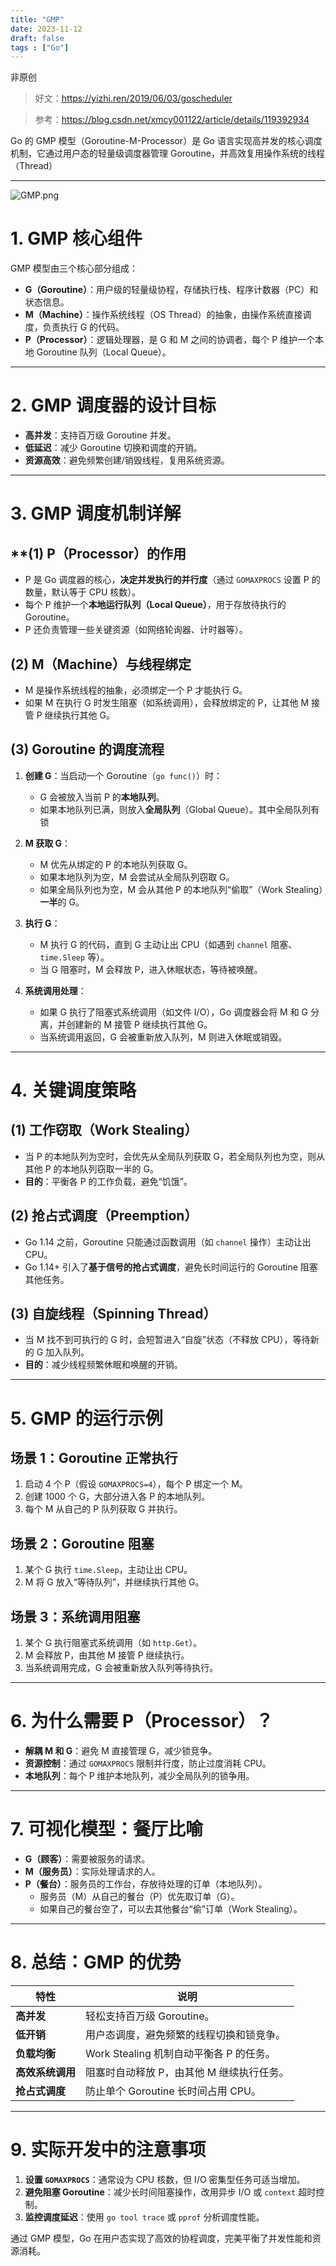 ```yaml
---
title: "GMP"
date: 2023-11-12
draft: false
tags : ["Go"]
---
```


非原创

> 好文：https://yizhi.ren/2019/06/03/goscheduler

> 参考：https://blog.csdn.net/xmcy001122/article/details/119392934

Go 的 GMP 模型（Goroutine-M-Processor）是 Go 语言实现高并发的核心调度机制，它通过用户态的轻量级调度器管理 Goroutine，并高效复用操作系统的线程（Thread）

---

![GMP.png](https://blog.mineor.xyz/images/go/gmp.png)
# **1. GMP 核心组件**

GMP 模型由三个核心部分组成：

- **G（Goroutine）**：用户级的轻量级协程，存储执行栈、程序计数器（PC）和状态信息。
- **M（Machine）**：操作系统线程（OS Thread）的抽象，由操作系统直接调度，负责执行 G 的代码。
- **P（Processor）**：逻辑处理器，是 G 和 M 之间的协调者，每个 P 维护一个本地 Goroutine 队列（Local Queue）。

---

# **2. GMP 调度器的设计目标**

- **高并发**：支持百万级 Goroutine 并发。
- **低延迟**：减少 Goroutine 切换和调度的开销。
- **资源高效**：避免频繁创建/销毁线程，复用系统资源。

---

# **3. GMP 调度机制详解**

## **(1) **P（Processor）的作用**

- P 是 Go 调度器的核心，**决定并发执行的并行度**（通过 `GOMAXPROCS` 设置 P 的数量，默认等于 CPU 核数）。
- 每个 P 维护一个**本地运行队列（Local Queue）**，用于存放待执行的 Goroutine。
- P 还负责管理一些关键资源（如网络轮询器、计时器等）。

## **(2) M（Machine）与线程绑定**

- M 是操作系统线程的抽象，必须绑定一个 P 才能执行 G。
- 如果 M 在执行 G 时发生阻塞（如系统调用），会释放绑定的 P，让其他 M 接管 P 继续执行其他 G。

## **(3) Goroutine 的调度流程**

1. **创建 G**：当启动一个 Goroutine（`go func()`）时：
   - G 会被放入当前 P 的**本地队列**。
   - 如果本地队列已满，则放入**全局队列**（Global Queue）。其中全局队列有锁

2. **M 获取 G**：
   - M 优先从绑定的 P 的本地队列获取 G。
   - 如果本地队列为空，M 会尝试从全局队列窃取 G。
   - 如果全局队列也为空，M 会从其他 P 的本地队列“偷取”（Work Stealing）**一半**的 G。

3. **执行 G**：
   - M 执行 G 的代码，直到 G 主动让出 CPU（如遇到 `channel` 阻塞、`time.Sleep` 等）。
   - 当 G 阻塞时，M 会释放 P，进入休眠状态，等待被唤醒。

4. **系统调用处理**：
   - 如果 G 执行了阻塞式系统调用（如文件 I/O），Go 调度器会将 M 和 G 分离，并创建新的 M 接管 P 继续执行其他 G。
   - 当系统调用返回，G 会被重新放入队列，M 则进入休眠或销毁。

---

# **4. 关键调度策略**

## **(1) 工作窃取（Work Stealing）**
- 当 P 的本地队列为空时，会优先从全局队列获取 G，若全局队列也为空，则从其他 P 的本地队列窃取一半的 G。
- **目的**：平衡各 P 的工作负载，避免“饥饿”。

## **(2) 抢占式调度（Preemption）**
- Go 1.14 之前，Goroutine 只能通过函数调用（如 `channel` 操作）主动让出 CPU。
- Go 1.14+ 引入了**基于信号的抢占式调度**，避免长时间运行的 Goroutine 阻塞其他任务。

## **(3) 自旋线程（Spinning Thread）**
- 当 M 找不到可执行的 G 时，会短暂进入“自旋”状态（不释放 CPU），等待新的 G 加入队列。
- **目的**：减少线程频繁休眠和唤醒的开销。

---

# **5. GMP 的运行示例**

## **场景 1：Goroutine 正常执行**
1. 启动 4 个 P（假设 `GOMAXPROCS=4`），每个 P 绑定一个 M。
2. 创建 1000 个 G，大部分进入各 P 的本地队列。
3. 每个 M 从自己的 P 队列获取 G 并执行。

## **场景 2：Goroutine 阻塞**
1. 某个 G 执行 `time.Sleep`，主动让出 CPU。
2. M 将 G 放入“等待队列”，并继续执行其他 G。

## **场景 3：系统调用阻塞**
1. 某个 G 执行阻塞式系统调用（如 `http.Get`）。
2. M 会释放 P，由其他 M 接管 P 继续执行。
3. 当系统调用完成，G 会被重新放入队列等待执行。

---

# **6. 为什么需要 P（Processor）？**
- **解耦 M 和 G**：避免 M 直接管理 G，减少锁竞争。
- **资源控制**：通过 `GOMAXPROCS` 限制并行度，防止过度消耗 CPU。
- **本地队列**：每个 P 维护本地队列，减少全局队列的锁争用。

---

# **7. 可视化模型：餐厅比喻**
- **G（顾客）**：需要被服务的请求。
- **M（服务员）**：实际处理请求的人。
- **P（餐台）**：服务员的工作台，存放待处理的订单（本地队列）。
  - 服务员（M）从自己的餐台（P）优先取订单（G）。
  - 如果自己的餐台空了，可以去其他餐台“偷”订单（Work Stealing）。

---

# **8. 总结：GMP 的优势**
| **特性**            | **说明**                                                                 |
|---------------------|-------------------------------------------------------------------------|
| **高并发**          | 轻松支持百万级 Goroutine。                                               |
| **低开销**          | 用户态调度，避免频繁的线程切换和锁竞争。                                  |
| **负载均衡**        | Work Stealing 机制自动平衡各 P 的任务。                                   |
| **高效系统调用**    | 阻塞时自动释放 P，由其他 M 继续执行任务。                                 |
| **抢占式调度**      | 防止单个 Goroutine 长时间占用 CPU。                                      |

---

# **9. 实际开发中的注意事项**
1. **设置 `GOMAXPROCS`**：通常设为 CPU 核数，但 I/O 密集型任务可适当增加。
2. **避免阻塞 Goroutine**：减少长时间阻塞操作，改用异步 I/O 或 `context` 超时控制。
3. **监控调度延迟**：使用 `go tool trace` 或 `pprof` 分析调度性能。

通过 GMP 模型，Go 在用户态实现了高效的协程调度，完美平衡了并发性能和资源消耗。
